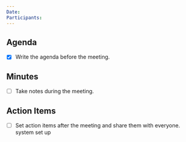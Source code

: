 ```yaml
---
Date: 
Participants:
---
```


## Agenda
- [x] Write the agenda before the meeting.
 
## Minutes
- [ ] Take notes during the meeting.

## Action Items
- [ ] Set action items after the meeting and share them with everyone.
system set up